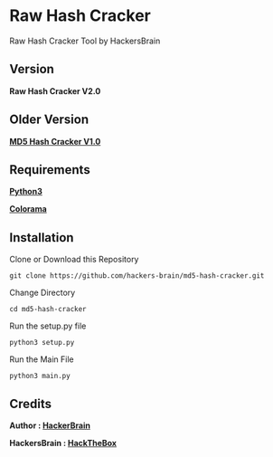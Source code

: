 # Raw Hash Cracker
Raw Hash Cracker Tool by HackersBrain
## Version
**Raw Hash Cracker V2.0**
## Older Version
**[MD5 Hash Cracker V1.0](https://github.com/hackers-brain/md5-hash-cracker.git)**

## Requirements
**[Python3](https://www.python.org/downloads/)**

**[Colorama](https://pypi.org/project/colorama/)**

## Installation
Clone or Download this Repository
```
git clone https://github.com/hackers-brain/md5-hash-cracker.git
```
Change Directory
```
cd md5-hash-cracker
```
Run the setup.py file
```
python3 setup.py
```
Run the Main File
```
python3 main.py
```
## Credits
**Author : [HackerBrain](https://github.com/hackers-brain/)**

**HackersBrain : [HackTheBox](http://www.hackthebox.eu/badge/image/303514)**
